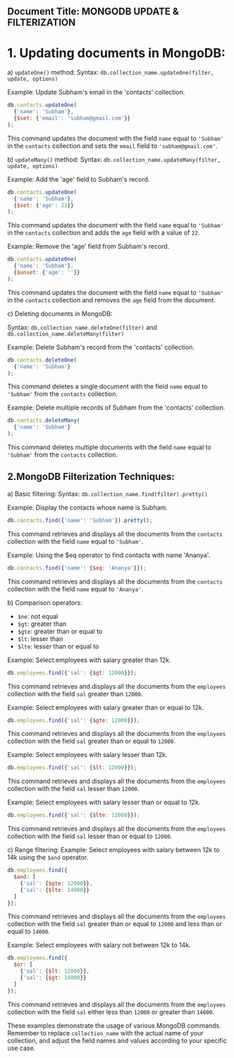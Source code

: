 ## Document Title: MONGODB UPDATE & FILTERIZATION

# 1. Updating documents in MongoDB:

a) `updateOne()` method:
Syntax: `db.collection_name.updateOne(filter, update, options)`

Example: Update Subham's email in the 'contacts' collection.
```javascript
db.contacts.updateOne(
  {'name': 'Subham'},
  {$set: {'email': 'subham@gmail.com'}}
);
```
This command updates the document with the field `name` equal to `'Subham'` in the `contacts` collection and sets the `email` field to `'subham@gmail.com'`.

b) `updateMany()` method:
Syntax: `db.collection_name.updateMany(filter, update, options)`

Example: Add the 'age' field to Subham's record.
```javascript
db.contacts.updateOne(
  {'name': 'Subham'},
  {$set: {'age': 22}}
);
```
This command updates the document with the field `name` equal to `'Subham'` in the `contacts` collection and adds the `age` field with a value of `22`.

Example: Remove the 'age' field from Subham's record.
```javascript
db.contacts.updateOne(
  {'name': 'Subham'},
  {$unset: {'age': ''}}
);
```
This command updates the document with the field `name` equal to `'Subham'` in the `contacts` collection and removes the `age` field from the document.

c) Deleting documents in MongoDB:

Syntax: `db.collection_name.deleteOne(filter)` and `db.collection_name.deleteMany(filter)`

Example: Delete Subham's record from the 'contacts' collection.
```javascript
db.contacts.deleteOne(
  {'name': 'Subham'}
);
```
This command deletes a single document with the field `name` equal to `'Subham'` from the `contacts` collection.

Example: Delete multiple records of Subham from the 'contacts' collection.
```javascript
db.contacts.deleteMany(
  {'name': 'Subham'}
);
```
This command deletes multiple documents with the field `name` equal to `'Subham'` from the `contacts` collection.

## 2.MongoDB Filterization Techniques:

a) Basic filtering:
Syntax: `db.collection_name.find(filter).pretty()`

Example: Display the contacts whose name is Subham.
```javascript
db.contacts.find({'name': 'Subham'}).pretty();
```
This command retrieves and displays all the documents from the `contacts` collection with the field `name` equal to `'Subham'`.

Example: Using the $eq operator to find contacts with name 'Ananya'.
```javascript
db.contacts.find({'name': {$eq: 'Ananya'}});
```
This command retrieves and displays all the documents from the `contacts` collection with the field `name` equal to `'Ananya'`.

b) Comparison operators:
- `$ne`: not equal
- `$gt`: greater than
- `$gte`: greater than or equal to
- `$lt`: lesser than
- `$lte`: lesser than or equal to

Example: Select employees with salary greater than 12k.
```javascript
db.employees.find({'sal': {$gt: 12000}});
```
This command retrieves and displays all the documents from the `employees` collection with the field `sal` greater than `12000`.

Example: Select employees with salary greater than or equal to 12k.
```javascript
db.employees.find({'sal': {$gte: 12000}});
```
This command retrieves and displays all the documents from the `employees` collection with the field `sal` greater than or equal to `12000`.

Example: Select employees with salary lesser than 12k.
```javascript
db.employees.find({'sal': {$lt: 12000}});
```
This command retrieves and displays all the documents from the `employees` collection with the field `sal` lesser than `12000`.

Example: Select employees with salary lesser than or equal to 12k.
```javascript
db.employees.find({'sal': {$lte: 12000}});
```
This command retrieves and displays all the documents from the `employees` collection with the field `sal` lesser than or equal to `12000`.

c) Range filtering:
Example: Select employees with salary between 12k to 14k using the `$and` operator.
```javascript
db.employees.find({
  $and: [
    {'sal': {$gte: 12000}},
    {'sal': {$lte: 14000}}
  ]
});
```
This command retrieves and displays all the documents from the `employees` collection with the field `sal` greater than or equal to `12000` and less than or equal to `14000`.

Example: Select employees with salary not between 12k to 14k.
```javascript
db.employees.find({
  $or: [
    {'sal': {$lt: 12000}},
    {'sal': {$gt: 14000}}
  ]
});
```
This command retrieves and displays all the documents from the `employees` collection with the field `sal` either less than `12000` or greater than `14000`.

These examples demonstrate the usage of various MongoDB commands. Remember to replace `collection_name` with the actual name of your collection, and adjust the field names and values according to your specific use case.
